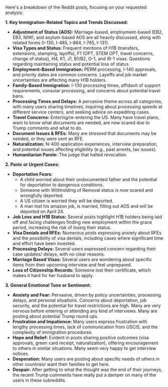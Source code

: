Here's a breakdown of the Reddit posts, focusing on your requested analysis:

**1. Key Immigration-Related Topics and Trends Discussed:**

*   **Adjustment of Status (AOS):** Marriage-based, employment-based (EB2, EB3, NIW), and asylum-based AOS are all heavily discussed, along with related forms (I-130, I-485, I-864, I-765, I-131).
*   **Visa Types and Status:** Frequent mentions of H1B (transfers, extensions, stamping, layoffs), F1 (OPT, STEM OPT, travel concerns, change of status), H4, K1, J1, B1/B2, O-1, and IR-1 visas. Questions regarding maintaining status and potential loss of status.
*   **Employment-Based Immigration:** PERM processing, I-140 approvals, and priority dates are common concerns. Layoffs and job market uncertainties are affecting many H1B holders.
*   **Family-Based Immigration:** I-130 processing times, affidavit of support requirements, consular processing, and concerns about potential travel bans.
*   **Processing Times and Delays:** A pervasive theme across all categories, with many users sharing timelines, inquiring about processing speeds at different service centers, and seeking advice on expediting cases.
*   **Travel Concerns:** Entering/re-entering the US. Many have travel plans, want to know what documents are needed, are now scared due to Trump comments and what to do.
*   **Document Issues & RFEs:** Many are stressed that documents may be needed, or they were sent an RFE.
*   **Naturalization:** N-400 application experiences, interview preparation, and potential issues affecting eligibility (e.g., past arrests, tax issues).
*   **Humanitarian Parole:** The judge that halted revocation.

**2. Panic or Urgent Cases:**

*   **Deportation Fears:**
    *   A child worried about their undocumented father and the potential for deportation to dangerous conditions.
    *   Someone with Withholding of Removal status is now scared and wrongfully deported.
    *   A US citizen is worried they will be deported.
    *   A man lost his amazon job, is married, filling out AOS and will be deported on April 24.
*   **Job Loss and H1B Status:** Several posts highlight H1B holders being laid off and facing challenges finding new employment within the grace period, increasing the risk of losing their status.
*   **Visa Denials and RFEs:** Numerous posts expressing anxiety about RFEs and the possibility of visa denials, including cases where significant time and effort have been invested.
*   **Processing Delays:** Several users expressed concern regarding their case updates/ delays, with no clear reasons.
*   **Marriage Based Visas:** Several users are wondering about specific items from their upcoming interview and feel unprepared.
*   **Loss of Citizenship Records:** Someone lost their certificate, which makes it hard for her husband to apply.

**3. General Emotional Tone or Sentiment:**

*   **Anxiety and Fear:** Pervasive, driven by policy uncertainties, processing delays, and personal situations. Concerns about deportation, job security, and the potential for travel restrictions are high. Many are very nervous before entering or attending any kind of interviews. Many are posting about potential Trump round ups.
*   **Frustration and Impatience:** Many users express frustration with lengthy processing times, lack of communication from USCIS, and the complexity of immigration procedures.
*   **Hope and Relief:** Evident in posts sharing positive outcomes (visa approvals, green card receipt, naturalization), offering encouragement to others in similar situations. Many seem very happy to get interview notices.
*   **Desperation:** Many users are posting about specific needs of others in other countries/ want their families to get here.
*   **Despair:** After getting to what the thought was the end of their journeys, the recent Trump comments have really put a damper on many of the users in these subreddits.
